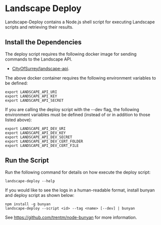 # Landscape Deploy

Landscape-Deploy contains a Node.js shell script for executing Landscape
scripts and retrieving their results.

## Install the Dependencies

The deploy script requires the following docker image for sending commands to
the Landscape API.

- [CityOfSurrey/landscape-api](https://github.com/CityofSurrey/landscape-api).

The above docker container requires the following environment variables to
be defined:

```
export LANDSCAPE_API_URI
export LANDSCAPE_API_KEY
export LANDSCAPE_API_SECRET
```

If you are calling the deploy script with the --dev flag, the following
environment variables must be defined (instead of or in addition to those
listed above):

```
export LANDSCAPE_API_DEV_URI
export LANDSCAPE_API_DEV_KEY
export LANDSCAPE_API_DEV_SECRET
export LANDSCAPE_API_DEV_CERT_FOLDER
export LANDSCAPE_API_DEV_CERT_FILE
```

## Run the Script

Run the following command for details on how execute the deploy script:

```
landscape-deploy --help
```

If you would like to see the logs in a human-readable format, install bunyan
and deploy script as shown below:

```
npm install -g bunyan
landscape-deploy --script <id> --tag <name> [--dev] | bunyan
```

See https://github.com/trentm/node-bunyan for more information.